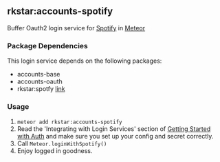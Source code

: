 ## rkstar:accounts-spotify

Buffer Oauth2 login service for [Spotify](http://spotify.com) in [Meteor](http://meteor.com)

### Package Dependencies

This login service depends on the following packages:
* accounts-base
* accounts-oauth
* rkstar:spotfy [link](https://github.com/rkstar/spotify)

### Usage

1. `meteor add rkstar:accounts-spotify`
2. Read the 'Integrating with Login Services' section of [Getting Started with Auth](https://github.com/meteor/meteor/wiki/Getting-started-with-Auth) and make sure you set up your config and secret correctly.
3. Call `Meteor.loginWithSpotify()`
4. Enjoy logged in goodness.